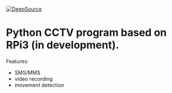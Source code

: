 [![DeepSource](https://deepsource.io/gh/mkuliberda/CCTV.svg/?label=active+issues&show_trend=true&token=llNzxIT8w8VaQHhtGMIMNiw4)](https://deepsource.io/gh/mkuliberda/CCTV/?ref=repository-badge)

# Python CCTV program based on RPi3 (in development). 
Features:
* SMS/MMS
* video recording
* movement detection
